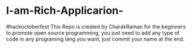 # I-am-Rich-Applicarion-
#hackoctoberfest
This Repo is created by CharakRaman for the beginners to promote open source programming, you just need to add any type of code in any programing lang you want, just commit your name at the end.
